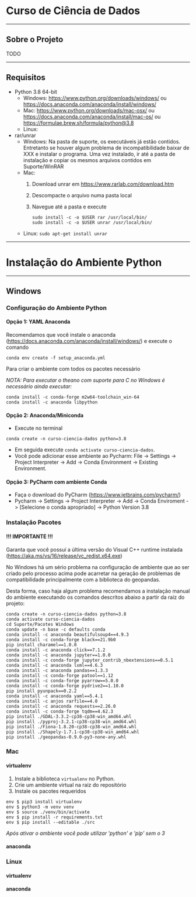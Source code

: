 # Curso de Ciência de Dados

---
## Sobre o Projeto

TODO

---
## Requisitos
* Python 3.8 64-bit
  * Windows: https://www.python.org/downloads/windows/ ou https://docs.anaconda.com/anaconda/install/windows/
  * Mac: https://www.python.org/downloads/mac-osx/ ou https://docs.anaconda.com/anaconda/install/mac-os/ ou https://formulae.brew.sh/formula/python@3.8
  * Linux: 
* rar/unrar
  * Windows: Na pasta de suporte, os executáveis já estão contidos. 
Entretanto se houver algum problema de incompatibilidade baixar de XXX 
e instalar o programa. Uma vez instalado, ir até a pasta de instalação 
e copiar os mesmos arquivos contidos em Suporte/WinRAR
  * Mac:
    1. Download unrar em https://www.rarlab.com/download.htm
    2. Descompacte o arquivo numa pasta local
    3. Navegue até a pasta e execute 

           sudo install -c -o $USER rar /usr/local/bin/
           sudo install -c -o $USER unrar /usr/local/bin/
  * Linux: ```sudo apt-get install unrar```
---
  
# Instalação do Ambiente Python

---
## Windows

### Configuração do Ambiente Python

#### Opção 1: YAML Anaconda
Recomendamos que você instale o anaconda (https://docs.anaconda.com/anaconda/install/windows/)
e execute o comando
```
conda env create -f setup_anaconda.yml
```
Para criar o ambiente com todos os pacotes necessário

*NOTA: Para executar o theano com suporte para C no Windows é necessário ainda executar:*
```
conda install -c conda-forge m2w64-toolchain_win-64
conda install -c anaconda libpython
```

#### Opção 2: Anaconda/Miniconda
* Execute no terminal
```
conda create -n curso-ciencia-dados python=3.8
```
* Em seguida execute `conda activate curso-ciencia-dados`. 
* Você pode adicionar esse ambiente ao Pycharm:
File -> Settings -> Project Interpreter -> Add -> Conda Environment ->
Existing Environment.


#### Opção 3: PyCharm com ambiente Conda
* Faça o download do PyCharm (https://www.jetbrains.com/pycharm/)
* Pycharm -> Settings -> Project Interpreter -> Add -> Conda Enviroment
-> [Selecione o conda apropriado] -> Python Version 3.8



### Instalação Pacotes

#### !!! IMPORTANTE !!! ####
Garanta que você possuí a última versão do Visual C++ runtime instalada 
(https://aka.ms/vs/16/release/vc_redist.x64.exe)

No Windows há um sério problema na configuração de ambiente
que ao ser criado pelo processo acima pode acarretar na geração
de problemas de compatibilidade principalmente com a biblioteca 
do geopandas. 

Desta forma, caso haja algum problema recomendamos a instalação 
manual do ambiente executando os comandos descritos abaixo a 
partir da raíz do projeto:
```
conda create -n curso-ciencia-dados python=3.8
conda activate curso-ciencia-dados
cd Suporte/Pacotes Windows
conda update -n base -c defaults conda
conda install -c anaconda beautifulsoup4==4.9.3
conda install -c conda-forge black==21.9b0
pip install charamel==1.0.0
conda install -c anaconda click==7.1.2
conda install -c anaconda jupyter==1.0.0
conda install -c conda-forge jupyter_contrib_nbextensions==0.5.1
conda install -c anaconda lxml==4.6.3
conda install -c anaconda pandas==1.3.3
conda install -c conda-forge patool==1.12
conda install -c conda-forge pyarrow==5.0.0
conda install -c conda-forge pydrive2==1.10.0
pip install pyunpack==0.2.2
conda install -c anaconda yaml==5.4.1
conda install -c anjos rarfile==4.0
conda install -c anaconda requests==2.26.0
conda install -c conda-forge tqdm==4.62.3
pip install ./GDAL-3.3.2-cp38-cp38-win_amd64.whl
pip install ./pyproj-3.2.1-cp38-cp38-win_amd64.whl
pip install ./Fiona-1.8.20-cp38-cp38-win_amd64.whl
pip install ./Shapely-1.7.1-cp38-cp38-win_amd64.whl
pip install ./geopandas-0.9.0-py3-none-any.whl
```

### Mac

#### virtualenv
1. Instale a biblioteca `virtualenv` no Python.
1. Crie um ambiente virtual na raiz do repositório
1. Instale os pacotes requeridos
```
env $ pip3 install virtualenv
env $ python3 -m venv venv
env $ source ./venv/bin/activate
env $ pip install -r requirements.txt
env $ pip install --editable ./src
```
*Após ativar o ambiente você pode utilizar 'python' e 'pip' sem o 3*

#### anaconda

### Linux

#### virtualenv

#### anaconda
